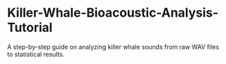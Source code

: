 # Killer-Whale-Bioacoustic-Analysis-Tutorial
A step-by-step guide on analyzing killer whale sounds from raw WAV files to statistical results.
